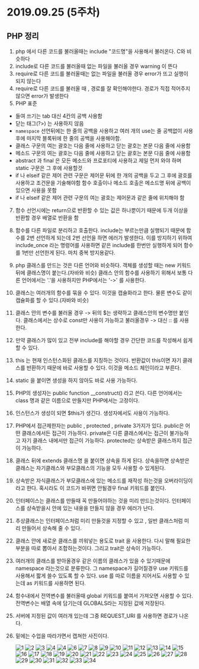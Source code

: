 # 2019.09.25 (5주차)

## PHP 정리

1. php 에서 다른 코드를 불러올때는 include "코드명"을 사용해서 불러온다. C와 비슷하다 
2. include로 다른 코드를 불러올때 없는 파일을 불러올 경우 warning 이 뜬다
3. require로 다른 코드를 불러올때는 없는 파일을 불러올 경우 error가 뜨고 실행이 되지 않는다
4. require로 다른 코드를 불러올 때 , 경로를 잘 확인해야한다. 경로가 직접 적어주지 않으면 error가 발생한다
5. PHP 표준 

- 들여 쓰기는 tab 대신 4칸의 공백 사용함
- 닫는 태그(?>) 는 사용하지 않음
- `namespace`  선언뒤에는 한 줄의 공백을 사용하고 여러 개의 use는 줄 공백없이 사용후에 마지막 블록뒤에 한 줄의 공백을 사용해야함.
- 클래스 구문의 여는 괄호는 다음 줄에 사용하고 닫는 괄호는 본문 다음 줄에 사용함
- 메소드 구문의 여는 괄호는 다음 줄에 사용하고 닫는 괄호는 본문 다음 줄에 사용함
- abstract 과 final 은 모든 메소드와 프로포티에 사용하고 제일 먼저 와야 하며 static 구문은 그 후에 사용할것
- if 나 elseif 같은 제어 관련 구문은 제어문 뒤에 한 개의 공백을 두고 그 후에 괄호를 사용하고 조건문을 기술해야함 함수 호출이나 메소드 호출은 메소드명 뒤에 공백이 있으면 사용을 못함
- if 나 elseif 같은 제어 관련 구문의 여는 괄호는 제어문과 같은 줄에 위치해야 함

7. 함수 선언시에는 return으로 반환할 수 있는 값은 하나뿐이기 때문에 두개 이상을 반환할 경우 배열로 반환을 함
8. 함수를 다른 파일로 분리하고 호출한다. include는 부르는만큼 실행되기 때문에 함수를 2번 선언하게 되는데 2번 선언을 하면 에러가 발생한다. 이를 방지하기 위하여 include_once 라는 명령어를 사용하면 같은 include를 한번만 실행하게 되어 함수를 1번만 선언한게 된다. 마치 중복 방지용같다.
9. php 클래스를 만드는 것은 다른 언어와 비슷하다.
    객체를 생성할 때는 new 키워드 뒤에 클래스명이 붙는다.(자바와 비슷)
    클래스 안의 함수를 사용하기 위해서 보통 다른 언어에서는 '.'을 사용하지만 PHP에서는 '->' 를 사용한다.
10. 클래스는 여러개의 함수를 묶을 수 있다. 이것을 캡슐화라고 한다. 물론 변수도 같이 캡슐화를 할 수 있다.(자바와 비슷)
11. 클래스 안의 변수를 불러올 경우 -> 뒤의 $는 생략하고 클래스안의 변수명만 붙인다.
    클래스에서는 상수로 const만 사용이 가능하고 불러올경우 -> 대신 :: 를 사용한다.
13.  만약 클래스가 많이 있고 전부 include를 해야할 경우 간단한 코드를 작성해서 쉽게 할 수 있다.
14.  this 는 현재 인스턴스화된 클래스를 지칭하는 것이다.
    반환값이 this이면 자기 클래스를 반환하기 때문에 바로 사용할 수 있다. 이것을 메소드 체인이라고 부른다. 
15. static 을 붙이면 생성을 하지 않아도 바로 사용 가능하다.
16. PHP의 생성자는 public function __construct() 라고 쓴다. 다른 언어에서는 class 명과 같은 이름으로 만들지만 PHP에서는 고정이다.
17. 인스턴스가 생성이 되면 $this가 생긴다. 생성자에서도 사용이 가능하다.
18. PHP에서 접근제한자는 public , protected , private 3가지가 있다.
    public은 어떤 클래스에서든 접근이 가능하다.
    private은 다른 클래스에서는 접근이 불가능하고 자기 클래스 내에서만 접근이 가능하다.
    protected는 상속받은 클래스까지 접근이 가능하다.
19. 클래스 뒤에 extends 클래스명 을 붙이면 상속을 하게 된다.
    상속을하면 상속받은 클래스는 자기클래스와 부모클래스의  기능을 모두 사용할 수 있게된다.
20. 상속받은 자식클래스가 부모클래스에 있는 메소드를 재작성 하는것을 오버라이딩이라고 한다.
    혹시라도 이 코드가 바뀌면 안될경우 final 키워드를 붙인다.
21. 인터페이스는 클래스를 만들때 꼭 만들어야하는 것을 미리 만드는것이다.
    인터페이스를 상속받을시 안에 있는 내용을 만들지 않을 경우 에러가 난다.
22. 추상클래스는 인터페이스처럼 미리 만들것을 지정할 수 있고 , 일반 클래스처럼 미리 만들어서 상속해 줄 수 있다.
23. 클래스 안에 새로운 클래스를 끼워넣는 용도로 trait 을 사용한다.
    다시 말해 필요한 부분을 따로 뽑아서 조합하는것이다.
    그리고 trait은 상속이 가능하다.
24. 여러개의 클래스를 받아올경우 같은 이름의 클래스가 있을 수 있기때문에 namespace 라는것으로 분류한다.
    그 namespace가 길어질경우 use 키워드를 사용해서 짧게 쓸수 있도록 할 수 있다.
    use 를 따로 이름을 지어서도 사용할 수 있는데 as 키워드를 사용하면 된다.
25. 함수내에서 전역변수를 불러올때 global 키워드를 붙여서 가져오면 사용할 수 있다.
    전역변수는 배열 속에 담기는데 GLOBALS라는 지정된 값에 저장된다.
26. 서버에 지정된 값이 여러개 있는데 그중 REQUEST_URI 를 사용하면 경로가 나온다.
27. 밑에는 수업을 따라가면서 캡쳐한 사진이다.




    ![1](./img/1.png)
    ![2](./img/2.png)
    ![3](./img/3.png)
    ![4](./img/4.png)
    ![4](./img/5.png)
    ![6](./img/6.png)
    ![7](./img/7.png)
    ![8](./img/8.png)
    ![9](./img/9.png)
    ![10](./img/10.png)
    ![11](./img/11.png)
    ![12](./img/12.png)
    ![13](./img/13.png)
    ![14](./img/14.png)
    ![15](./img/15.png)
    ![16](./img/16.png)
    ![17](./img/17.png)
    ![18](./img/18.png)
    ![19](./img/19.png)
    ![20](./img/20.png)
    ![21](./img/21.png)
    ![22](./img/22.png)
    ![23](./img/23.png)
    ![24](./img/24.png)
    ![25](./img/25.png)
    ![26](./img/26.png)
    ![27](./img/27.png)
    ![28](./img/28.png)
    ![29](./img/29.png)
    ![30](./img/30.png)
    ![31](./img/31.png)
    ![32](./img/32.png)
    ![33](./img/33.png)
    ![34](./img/34.png)
